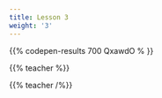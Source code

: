 ```yaml
---
title: Lesson 3
weight: '3'
---
```



{{% codepen-results 700 QxawdO % }}



{{% teacher %}}



{{% teacher /%}}
